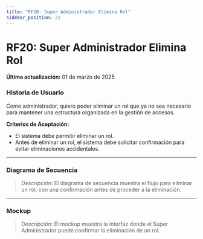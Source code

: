 ```yaml
---
title: "RF20: Super Administrador Elimina Rol"  
sidebar_position: 21
---
```


# RF20: Super Administrador Elimina Rol

**Última actualización:** 01 de marzo de 2025

### Historia de Usuario

Como administrador, quiero poder eliminar un rol que ya no sea necesario para mantener una estructura organizada en la gestión de accesos.

  **Criterios de Aceptación:**
  - El sistema debe permitir eliminar un rol.
  - Antes de eliminar un rol, el sistema debe solicitar confirmación para evitar eliminaciones accidentales.

---

### Diagrama de Secuencia

> *Descripción*: El diagrama de secuencia muestra el flujo para eliminar un rol, con una confirmación antes de proceder a la eliminación.

---

### Mockup

> *Descripción*: El mockup muestra la interfaz donde el Super Administrador puede confirmar la eliminación de un rol.

